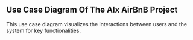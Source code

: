 ## Use Case Diagram Of The Alx AirBnB Project

This use case diagram visualizes the interactions between users and the system for key functionalities.
